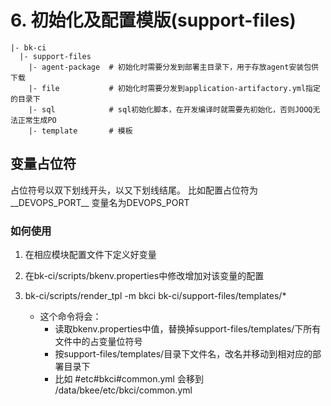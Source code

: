 # 6. 初始化及配置模版(support-files)

```
|- bk-ci
  |- support-files
    |- agent-package  # 初始化时需要分发到部署主目录下，用于存放agent安装包供下载
    |- file           # 初始化时需要分发到application-artifactory.yml指定的目录下
    |- sql            # sql初始化脚本，在开发编译时就需要先初始化，否则JOOQ无法正常生成PO
    |- template       # 模板
```

## 变量占位符

占位符号以双下划线开头，以又下划线结尾。
比如配置占位符为__DEVOPS_PORT__  变量名为DEVOPS_PORT

### 如何使用

1. 在相应模块配置文件下定义好变量
2. 在bk-ci/scripts/bkenv.properties中修改增加对该变量的配置
3. bk-ci/scripts/render_tpl -m bkci bk-ci/support-files/templates/* 
    
   - 这个命令将会：
     - 读取bkenv.properties中值，替换掉support-files/templates/下所有文件中的占变量位符号
     - 按support-files/templates/目录下文件名，改名并移动到相对应的部署目录下
     - 比如 #etc#bkci#common.yml 会移到 /data/bkee/etc/bkci/common.yml



